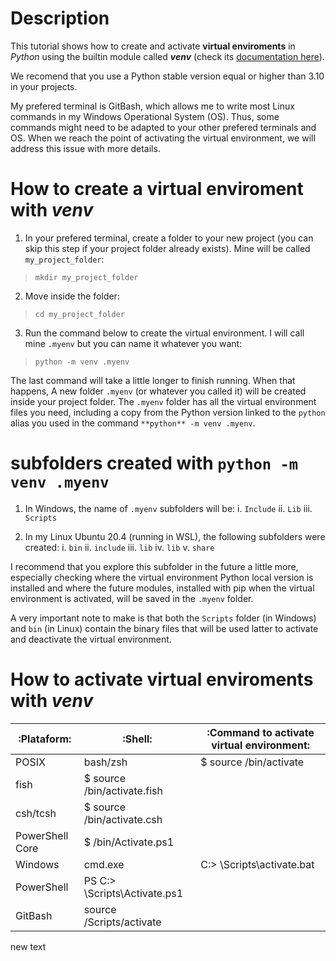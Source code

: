 # Description

This tutorial shows how to create and activate **virtual enviroments** in *Python* using the builtin module called ***venv*** (check its [documentation here](https://docs.python.org/3/library/venv.html)).

We recomend that you use a Python stable version equal or higher than 3.10 in your projects.

My prefered terminal is GitBash, which allows me to write most Linux commands in my Windows Operational System (OS). Thus, some commands might need to be adapted to your other prefered terminals and OS. When we reach the point of activating the virtual environment, we will address this issue with more details. 

# How to create a virtual enviroment with *venv*

1. In your prefered terminal, create a folder to your new project (you can skip this step if your project folder already exists). Mine will be called `my_project_folder`:

>  ```mkdir my_project_folder```

2. Move inside the folder:

>  ```cd my_project_folder```

3. Run the command below to create the virtual environment.  I will call mine `.myenv` but you can name it whatever you want:

>  ```python -m venv .myenv```

The last command will take a little longer to finish running. When that happens, A new folder `.myenv` (or whatever you called it) will be created inside your project folder. The `.myenv` folder has all the virtual environment files you need, including a copy from the Python version linked to the `python` alias you used in the command `**python** -m venv .myenv`. 

# subfolders created with `python -m venv .myenv`

1. In Windows, the name of `.myenv` subfolders will be:
  i. `Include`
  ii. `Lib`
  iii. `Scripts`

2. In my Linux Ubuntu 20.4 (running in WSL), the following subfolders were created:
  i. `bin`
  ii. `include`
  iii. `lib`
  iv. `lib`
  v. `share`

I recommend that you explore this subfolder in the future a little more, especially checking where the virtual environment Python local version is installed and where the future modules, installed with pip when the virtual environment is activated, will be saved in the `.myenv` folder.

A very important note to make is that both the `Scripts` folder (in Windows) and `bin` (in Linux) contain the binary files that will be used latter to activate and deactivate the virtual environment.

# How to activate virtual enviroments with *venv*

:Plataform:  | :Shell: | :Command to activate virtual environment:
------------ | ------- | ----------------------------------------
POSIX | bash/zsh | $ source <venv>/bin/activate
| fish  | $ source <venv>/bin/activate.fish
| csh/tcsh | $ source <venv>/bin/activate.csh
| PowerShell Core | $ <venv>/bin/Activate.ps1
Windows | cmd.exe | C:\> <venv>\Scripts\activate.bat
| PowerShell | PS C:\> <venv>\Scripts\Activate.ps1
| GitBash | source <venv>/Scripts/activate

  
new text
